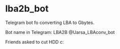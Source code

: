 # lba2b_bot
Telegram bot fo converting LBA to Gbytes.

Bot name in Telegram:
LBA2B
@Uarsa_LBAconv_bot

Friends asked to cut HDD c:

